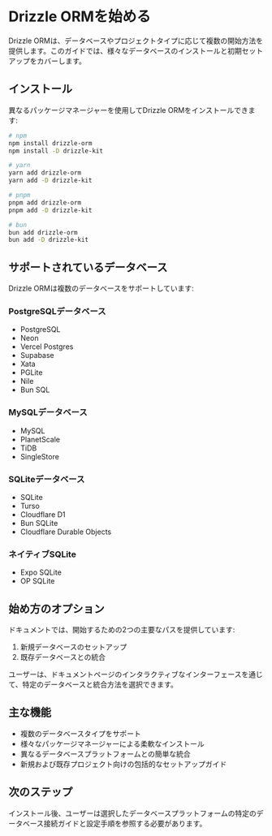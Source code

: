 # Drizzle ORMを始める

Drizzle ORMは、データベースやプロジェクトタイプに応じて複数の開始方法を提供します。このガイドでは、様々なデータベースのインストールと初期セットアップをカバーします。

## インストール

異なるパッケージマネージャーを使用してDrizzle ORMをインストールできます:

```bash
# npm
npm install drizzle-orm
npm install -D drizzle-kit

# yarn
yarn add drizzle-orm
yarn add -D drizzle-kit

# pnpm
pnpm add drizzle-orm
pnpm add -D drizzle-kit

# bun
bun add drizzle-orm
bun add -D drizzle-kit
```

## サポートされているデータベース

Drizzle ORMは複数のデータベースをサポートしています:

### PostgreSQLデータベース
- PostgreSQL
- Neon
- Vercel Postgres
- Supabase
- Xata
- PGLite
- Nile
- Bun SQL

### MySQLデータベース
- MySQL
- PlanetScale
- TiDB
- SingleStore

### SQLiteデータベース
- SQLite
- Turso
- Cloudflare D1
- Bun SQLite
- Cloudflare Durable Objects

### ネイティブSQLite
- Expo SQLite
- OP SQLite

## 始め方のオプション

ドキュメントでは、開始するための2つの主要なパスを提供しています:
1. 新規データベースのセットアップ
2. 既存データベースとの統合

ユーザーは、ドキュメントページのインタラクティブなインターフェースを通じて、特定のデータベースと統合方法を選択できます。

## 主な機能

- 複数のデータベースタイプをサポート
- 様々なパッケージマネージャーによる柔軟なインストール
- 異なるデータベースプラットフォームとの簡単な統合
- 新規および既存プロジェクト向けの包括的なセットアップガイド

## 次のステップ

インストール後、ユーザーは選択したデータベースプラットフォームの特定のデータベース接続ガイドと設定手順を参照する必要があります。

